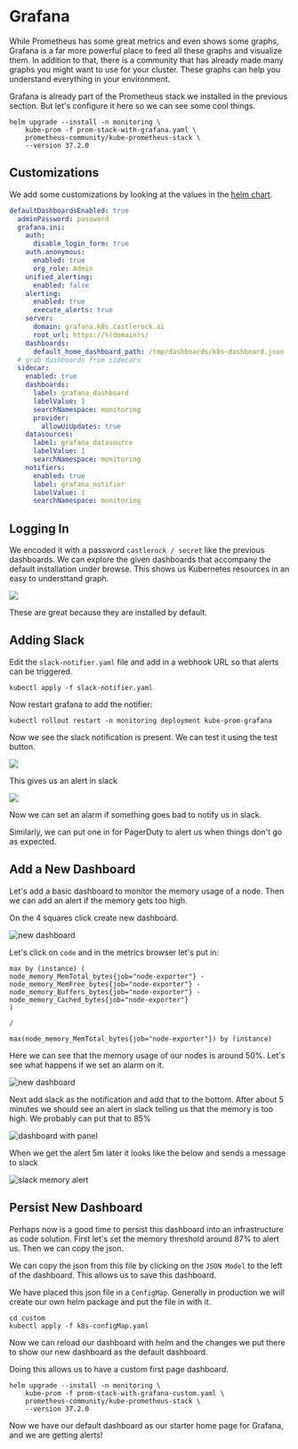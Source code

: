 # Grafana

While Prometheus has some great metrics and even shows some graphs, Grafana is a far more powerful place to feed all these graphs and visualize them.  In addition to that, there is a community that has already made many graphs you might want to use for your cluster.  These graphs can help you understand everything in your environment.  

Grafana is already part of the Prometheus stack we installed in the previous section.  But let's configure it here so we can see some cool things. 

```
helm upgrade --install -n monitoring \
	kube-prom -f prom-stack-with-grafana.yaml \
	prometheus-community/kube-prometheus-stack \
	--version 37.2.0
```

## Customizations

We add some customizations by looking at the values in the [helm chart](https://github.com/grafana/helm-charts/blob/main/charts/grafana/values.yaml). 

```yaml
defaultDashboardsEnabled: true
  adminPassword: password
  grafana.ini:
    auth:
      disable_login_form: true
    auth.anonymous:
      enabled: true
      org_role: Admin
    unified_alerting:
      enabled: false
    alerting:
      enabled: true
      execute_alerts: true
    server:
      domain: grafana.k8s.castlerock.ai
      root_url: https://%(domain)s/
    dashboards:
      default_home_dashboard_path: /tmp/dashboards/k8s-dashboard.json
  # grab dashboards from sidecars
  sidecar:
    enabled: true
    dashboards:
      label: grafana_dashboard
      labelValue: 1
      searchNamespace: monitoring
      provider:
        allowUiUpdates: true
    datasources:
      label: grafana_datasource
      labelValue: 1
      searchNamespace: monitoring
    notifiers:
      enabled: true
      label: grafana_notifier
      labelValue: 1
      searchNamespace: monitoring
```

## Logging In

We encoded it with a password `castlerock / secret` like the previous dashboards.  We can explore the given dashboards that accompany the default installation under browse.  This shows us Kubernetes resources in an easy to understtand graph. 

![](../images/mo/grafana01.png)

These are great because they are installed by default.  


## Adding Slack

Edit the `slack-notifier.yaml` file and add in a webhook URL so that alerts can be triggered. 

```
kubectl apply -f slack-notifier.yaml
```

Now restart grafana to add the notifier: 

```
kubectl rollout restart -n monitoring deployment kube-prom-grafana
```
Now we see the slack notification is present.  We can test it using the test button. 

![](../images/mo/grafana02.png)

This gives us an alert in slack

![](../images/mo/grafana03.png)

Now we can set an alarm if something goes bad to notify us in slack. 

Similarly, we can put one in for PagerDuty to alert us when things don't go as expected. 

## Add a New Dashboard

Let's add a basic dashboard to monitor the memory usage of a node.  Then we can add an alert if the memory gets too high. 

On the 4 squares click create new dashboard.  

![new dashboard](../images/mo/grafana04.png)

Let's click on `code` and in the metrics browser let's put in: 

```
max by (instance) (
node_memory_MemTotal_bytes{job="node-exporter"} - 
node_memory_MemFree_bytes{job="node-exporter"} - 
node_memory_Buffers_bytes{job="node-exporter"} - 
node_memory_Cached_bytes{job="node-exporter"}
)

/
 
max(node_memory_MemTotal_bytes{job="node-exporter"}) by (instance)
```

Here we can see that the memory usage of our nodes is around 50%.  Let's see what happens if we set an alarm on it. 

![new dashboard](../images/mo/grafana05.png)

Next add slack as the notification and add that to the bottom.  After about 5 minutes we should see an alert in slack telling us that the memory is too high.  We probably can put that to 85% 

![dashboard with panel](../images/mo/grafana06.png)

When we get the alert 5m later it looks like the below and sends a message to slack

![slack memory alert](../images/mo/grafana07.png)

## Persist New Dashboard

Perhaps now is a good time to persist this dashboard into an infrastructure as code solution.  First let's set the memory threshold around 87% to alert us.  Then we can copy the json. 


We can copy the json from this file by clicking on the `JSON Model` to the left of the dashboard. This allows us to save this dashboard. 

We have placed this json file in a `ConfigMap`.  Generally in production we will create our own helm package and put the file in with it. 

```
cd custom
kubectl apply -f k8s-configMap.yaml
```

Now we can reload our dashboard with helm and the changes we put there to show our new dashboard as the default dashboard.  

Doing this allows us to have a custom first page dashboard. 

```
helm upgrade --install -n monitoring \
	kube-prom -f prom-stack-with-grafana-custom.yaml \
	prometheus-community/kube-prometheus-stack \
	--version 37.2.0
```

Now we have our default dashboard as our starter home page for Grafana, and we are getting alerts!


